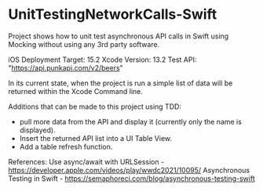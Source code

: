 # UnitTestingNetworkCalls-Swift

Project shows how to unit test asynchronous API calls in Swift using Mocking without using any 3rd party software.

iOS Deployment Target: 15.2
Xcode Version: 13.2
Test API: "https://api.punkapi.com/v2/beers"

In its current state, when the project is run a simple list of data will be returned within the Xcode Command line.

Additions that can be made to this project using TDD:
- pull more data from the API and display it (currently only the name is displayed).
- Insert the returned API list into a UI Table View.
- Add a table refresh function.

References:
Use async/await with URLSession - https://developer.apple.com/videos/play/wwdc2021/10095/
Asynchronous Testing in Swift - https://semaphoreci.com/blog/asynchronous-testing-swift
